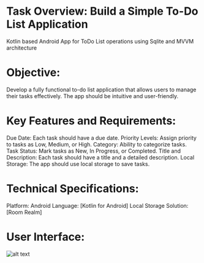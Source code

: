 # Task Overview: Build a Simple To-Do List Application 
Kotlin based Android App for ToDo List operations using Sqlite and MVVM architecture
# Objective: 
Develop a fully functional to-do list application that allows users to manage their tasks effectively. 
The app should be intuitive and user-friendly. 
# Key Features and Requirements: 
Due Date: Each task should have a due date. 
Priority Levels: Assign priority to tasks as Low, Medium, or High. 
Category: Ability to categorize tasks. 
Task Status: Mark tasks as New, In Progress, or Completed. 
Title and Description: Each task should have a title and a detailed description. 
Local Storage: The app should use local storage to save tasks. 
# Technical Specifications: 
Platform: Android
Language: [Kotlin for Android] 
Local Storage Solution: [Room Realm] 
# User Interface:
![alt text](https://github.com/Nitintummala1/TodoListV2/sampleui/viewcompleted.png?raw=true)
